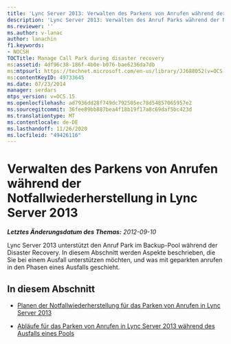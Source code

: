 ```yaml
---
title: 'Lync Server 2013: Verwalten des Parkens von Anrufen während der Notfallwiederherstellung'
description: 'Lync Server 2013: Verwalten des Anruf Parks während der Notfallwiederherstellung.'
ms.reviewer: ''
ms.author: v-lanac
author: lanachin
f1.keywords:
- NOCSH
TOCTitle: Manage Call Park during disaster recovery
ms:assetid: 4df96c38-186f-4b0e-b076-bae6236da7db
ms:mtpsurl: https://technet.microsoft.com/en-us/library/JJ688052(v=OCS.15)
ms:contentKeyID: 49733645
ms.date: 07/23/2014
manager: serdars
mtps_version: v=OCS.15
ms.openlocfilehash: ad7936dd28f749dc792505ec78d54857065957e2
ms.sourcegitcommit: 36fee89bb887bea4f18b19f17a8c69daf5bc423d
ms.translationtype: MT
ms.contentlocale: de-DE
ms.lasthandoff: 11/26/2020
ms.locfileid: "49426116"
---
```

# <a name="manage-call-park-during-disaster-recovery-in-lync-server-2013"></a>Verwalten des Parkens von Anrufen während der Notfallwiederherstellung in Lync Server 2013

<div data-xmlns="http://www.w3.org/1999/xhtml">

<div class="topic" data-xmlns="http://www.w3.org/1999/xhtml" data-msxsl="urn:schemas-microsoft-com:xslt" data-cs="https://msdn.microsoft.com/">

<div data-asp="https://msdn2.microsoft.com/asp">



</div>

<div id="mainSection">

<div id="mainBody">

<span> </span>

_**Letztes Änderungsdatum des Themas:** 2012-09-10_

Lync Server 2013 unterstützt den Anruf Park im Backup-Pool während der Disaster Recovery. In diesem Abschnitt werden Aspekte beschrieben, die Sie bei einem Ausfall unterstützen möchten, und was mit geparkten anrufen in den Phasen eines Ausfalls geschieht.

<div>

## <a name="in-this-section"></a>In diesem Abschnitt

  - [Planen der Notfallwiederherstellung für das Parken von Anrufen in Lync Server 2013](lync-server-2013-planning-for-call-park-disaster-recovery.md)

  - [Abläufe für das Parken von Anrufen in Lync Server 2013 während des Ausfalls eines Pools](lync-server-2013-call-park-experience-during-pool-failure.md)

</div>

</div>

<span> </span>

</div>

</div>

</div>

